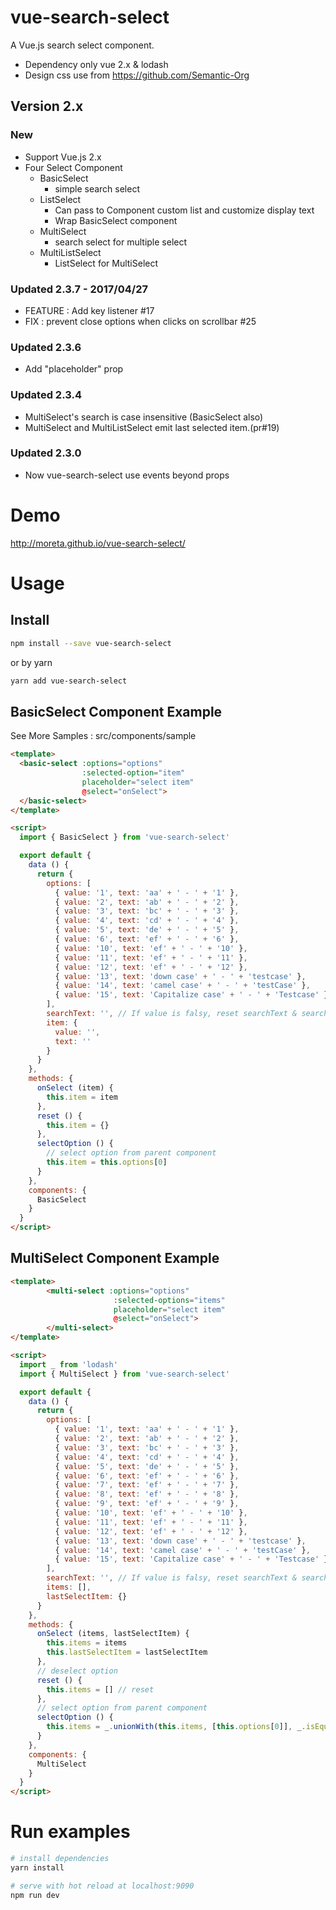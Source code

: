 # vue-search-select

A Vue.js search select component.

+ Dependency only vue 2.x & lodash
+ Design css use from <https://github.com/Semantic-Org>

## Version 2.x

### New

+ Support Vue.js 2.x
+ Four Select Component
  + BasicSelect
    + simple search select
  + ListSelect
    + Can pass to Component custom list and customize display text
    + Wrap BasicSelect component
  + MultiSelect
    + search select for multiple select
  + MultiListSelect
    + ListSelect for MultiSelect

### Updated 2.3.7 - 2017/04/27

+ FEATURE : Add key listener #17
+ FIX : prevent close options when clicks on scrollbar #25

### Updated 2.3.6

+ Add "placeholder" prop

### Updated 2.3.4

+ MultiSelect's search is case insensitive (BasicSelect also)
+ MultiSelect and MultiListSelect emit last selected item.(pr#19)

### Updated 2.3.0

+ Now vue-search-select use events beyond props

# Demo

<http://moreta.github.io/vue-search-select/>

# Usage

## Install

```bash
npm install --save vue-search-select
```

or by yarn

```bash
yarn add vue-search-select
```

## BasicSelect Component Example

See More Samples : src/components/sample

```html
<template>
  <basic-select :options="options"
                :selected-option="item"
                placeholder="select item"
                @select="onSelect">
  </basic-select>
</template>

<script>
  import { BasicSelect } from 'vue-search-select'

  export default {
    data () {
      return {
        options: [
          { value: '1', text: 'aa' + ' - ' + '1' },
          { value: '2', text: 'ab' + ' - ' + '2' },
          { value: '3', text: 'bc' + ' - ' + '3' },
          { value: '4', text: 'cd' + ' - ' + '4' },
          { value: '5', text: 'de' + ' - ' + '5' },
          { value: '6', text: 'ef' + ' - ' + '6' },
          { value: '10', text: 'ef' + ' - ' + '10' },
          { value: '11', text: 'ef' + ' - ' + '11' },
          { value: '12', text: 'ef' + ' - ' + '12' },
          { value: '13', text: 'down case' + ' - ' + 'testcase' },
          { value: '14', text: 'camel case' + ' - ' + 'testCase' },
          { value: '15', text: 'Capitalize case' + ' - ' + 'Testcase' }
        ],
        searchText: '', // If value is falsy, reset searchText & searchItem
        item: {
          value: '',
          text: ''
        }
      }
    },
    methods: {
      onSelect (item) {
        this.item = item
      },
      reset () {
        this.item = {}
      },
      selectOption () {
        // select option from parent component
        this.item = this.options[0]
      }
    },
    components: {
      BasicSelect
    }
  }
</script>
```

## MultiSelect Component Example

```html
<template>
        <multi-select :options="options"
                       :selected-options="items"
                       placeholder="select item"
                       @select="onSelect">
        </multi-select>
</template>

<script>
  import _ from 'lodash'
  import { MultiSelect } from 'vue-search-select'

  export default {
    data () {
      return {
        options: [
          { value: '1', text: 'aa' + ' - ' + '1' },
          { value: '2', text: 'ab' + ' - ' + '2' },
          { value: '3', text: 'bc' + ' - ' + '3' },
          { value: '4', text: 'cd' + ' - ' + '4' },
          { value: '5', text: 'de' + ' - ' + '5' },
          { value: '6', text: 'ef' + ' - ' + '6' },
          { value: '7', text: 'ef' + ' - ' + '7' },
          { value: '8', text: 'ef' + ' - ' + '8' },
          { value: '9', text: 'ef' + ' - ' + '9' },
          { value: '10', text: 'ef' + ' - ' + '10' },
          { value: '11', text: 'ef' + ' - ' + '11' },
          { value: '12', text: 'ef' + ' - ' + '12' },
          { value: '13', text: 'down case' + ' - ' + 'testcase' },
          { value: '14', text: 'camel case' + ' - ' + 'testCase' },
          { value: '15', text: 'Capitalize case' + ' - ' + 'Testcase' }
        ],
        searchText: '', // If value is falsy, reset searchText & searchItem
        items: [],
        lastSelectItem: {}
      }
    },
    methods: {
      onSelect (items, lastSelectItem) {
        this.items = items
        this.lastSelectItem = lastSelectItem
      },
      // deselect option
      reset () {
        this.items = [] // reset
      },
      // select option from parent component
      selectOption () {
        this.items = _.unionWith(this.items, [this.options[0]], _.isEqual)
      }
    },
    components: {
      MultiSelect
    }
  }
</script>
```


# Run examples

```bash
# install dependencies
yarn install

# serve with hot reload at localhost:9090
npm run dev
```
